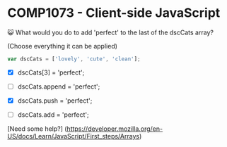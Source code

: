 # COMP1073 - Client-side JavaScript

:smiley_cat: What would you do to add 'perfect' to the last of the dscCats array? 

(Choose everything it can be applied)


```js
var dscCats = ['lovely', 'cute', 'clean'];
```

- [x] dscCats[3] = 'perfect';
- [ ] dscCats.append = 'perfect';
- [x] dscCats.push = 'perfect';
- [ ] dscCats.add = 'perfect';


[Need some help?] (https://developer.mozilla.org/en-US/docs/Learn/JavaScript/First_steps/Arrays) 